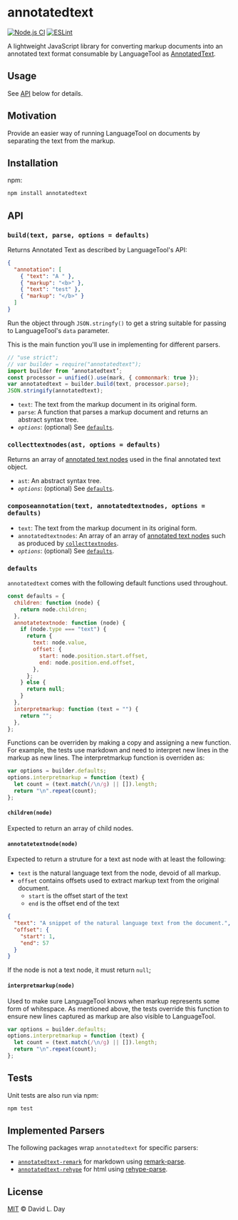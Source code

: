 # annotatedtext

[![Node.js CI](https://github.com/prosegrinder/annotatedtext/workflows/Node.js%20CI/badge.svg?branch=master)](https://github.com/prosegrinder/annotatedtext/actions?query=workflow%3A%22Node.js+CI%22+branch%3Amaster)
[![ESLint](https://github.com/prosegrinder/annotatedtext/workflows/ESLint/badge.svg)](https://github.com/prosegrinder/annotatedtext/actions?query=workflow%3AESLint)

A lightweight JavaScript library for converting markup documents into an
annotated text format consumable by LanguageTool as
[AnnotatedText](https://languagetool.org/development/api/org/languagetool/markup/AnnotatedText.html).

## Usage

See [API](#API) below for details.

## Motivation

Provide an easier way of running LanguageTool on documents by separating the
text from the markup.

## Installation

npm:

```sh
npm install annotatedtext
```

## API

### `build(text, parse, options = defaults)`

Returns Annotated Text as described by LanguageTool's API:

```json
{
  "annotation": [
    { "text": "A " },
    { "markup": "<b>" },
    { "text": "test" },
    { "markup": "</b>" }
  ]
}
```

Run the object through `JSON.stringfy()` to get a string suitable for passing to
LanguageTool's `data` parameter.

This is the main function you'll use in implementing for different parsers.

```js
// "use strict";
// var builder = require("annotatedtext");
import builder from ‘annotatedtext’;
const processor = unified().use(mark, { commonmark: true });
var annotatedtext = builder.build(text, processor.parse);
JSON.stringify(annotatedtext);
```

- `text`: The text from the markup document in its original form.
- `parse`: A function that parses a markup document and returns an abstract
  syntax tree.
- _`options`_: (optional) See [`defaults`](#defaults).

### `collecttextnodes(ast, options = defaults)`

Returns an array of [annotated text nodes](<#annotatetextnode(node)>) used in
the final annotated text object.

- `ast`: An abstract syntax tree.
- _`options`_: (optional) See [`defaults`](#defaults).

### `composeannotation(text, annotatedtextnodes, options = defaults)`

- `text`: The text from the markup document in its original form.
- `annotatedtextnodes`: An array of an array of
  [annotated text nodes](<#annotatetextnode(node)>) such as produced by
  [`collecttextnodes`](<#collecttextnodes(ast,_options_=_defaults)>).
- _`options`_: (optional) See [`defaults`](#defaults).

### `defaults`

`annotatedtext` comes with the following default functions used throughout.

```js
const defaults = {
  children: function (node) {
    return node.children;
  },
  annotatetextnode: function (node) {
    if (node.type === "text") {
      return {
        text: node.value,
        offset: {
          start: node.position.start.offset,
          end: node.position.end.offset,
        },
      };
    } else {
      return null;
    }
  },
  interpretmarkup: function (text = "") {
    return "";
  },
};
```

Functions can be overriden by making a copy and assigning a new function. For
example, the tests use markdown and need to interpret new lines in the markup as
new lines. The interpretmarkup function is overriden as:

```js
var options = builder.defaults;
options.interpretmarkup = function (text) {
  let count = (text.match(/\n/g) || []).length;
  return "\n".repeat(count);
};
```

#### `children(node)`

Expected to return an array of child nodes.

#### `annotatetextnode(node)`

Expected to return a struture for a text ast node with at least the following:

- `text` is the natural language text from the node, devoid of all markup.
- `offset` contains offsets used to extract markup text from the original
  document.
  - `start` is the offset start of the text
  - `end` is the offset end of the text

```json
{
  "text": "A snippet of the natural language text from the document.",
  "offset": {
    "start": 1,
    "end": 57
  }
}
```

If the node is not a text node, it must return `null`;

#### `interpretmarkup(node)`

Used to make sure LanguageTool knows when markup represents some form of
whitespace. As mentioned above, the tests override this function to ensure new
lines captured as markup are also visible to LanguageTool.

```js
var options = builder.defaults;
options.interpretmarkup = function (text) {
  let count = (text.match(/\n/g) || []).length;
  return "\n".repeat(count);
};
```

## Tests

Unit tests are also run via npm:

```sh
npm test
```

## Implemented Parsers

The following packages wrap `annotatedtext` for specific parsers:

- [`annotatedtext-remark`](https://github.com/prosegrinder/annotatedtext-remark)
  for markdown using
  [remark-parse](https://github.com/remarkjs/remark/tree/master/packages/remark-parse).
- [`annotatedtext-rehype`](https://github.com/prosegrinder/annotatedtext-rehype)
  for html using
  [rehype-parse](https://github.com/rehypejs/rehype/tree/master/packages/rehype-parse).

## License

[MIT](LICENSE) © David L. Day
